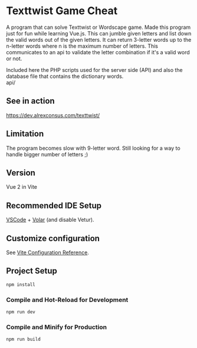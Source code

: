 # Texttwist Game Cheat

A program that can solve Texttwist or Wordscape game. Made this program just for fun while learning Vue.js.
This can jumble given letters and list down the valid words out of the given letters. It can return 3-letter words up to the n-letter words where n is the maximum number of letters. This communicates to an api to validate the letter combination if it's a valid word or not.

Included here the PHP scripts used for the server side (API) and also the database file that contains the dictionary words.  
api/

## See in action

https://dev.alrexconsus.com/texttwist/

## Limitation
The program becomes slow with 9-letter word. Still looking for a way to handle bigger number of letters ;)


## Version
Vue 2 in Vite


## Recommended IDE Setup

[VSCode](https://code.visualstudio.com/) + [Volar](https://marketplace.visualstudio.com/items?itemName=johnsoncodehk.volar) (and disable Vetur).

## Customize configuration

See [Vite Configuration Reference](https://vitejs.dev/config/).

## Project Setup

```sh
npm install
```

### Compile and Hot-Reload for Development

```sh
npm run dev
```

### Compile and Minify for Production

```sh
npm run build
```
